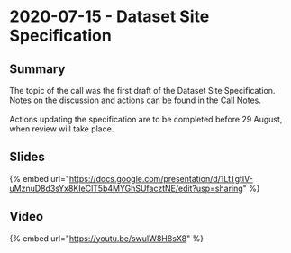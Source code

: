 # 2020-07-15 - Dataset Site Specification

## Summary

The topic of the call was the first draft of the Dataset Site Specification. Notes on the discussion and actions can be found in the [Call Notes](https://docs.google.com/document/d/1tRNhCC4OBu7oReDQ\_OeoUd9HjVOxGPxRO5\_kuyabdw0/edit?usp=sharing).\
\
Actions updating the specification are to be completed before 29 August, when review will take place.

## Slides

{% embed url="https://docs.google.com/presentation/d/1LtTgtIV-uMznuD8d3sYx8KIeClT5b4MYGhSUfacztNE/edit?usp=sharing" %}



## Video

{% embed url="https://youtu.be/swuIW8H8sX8" %}



